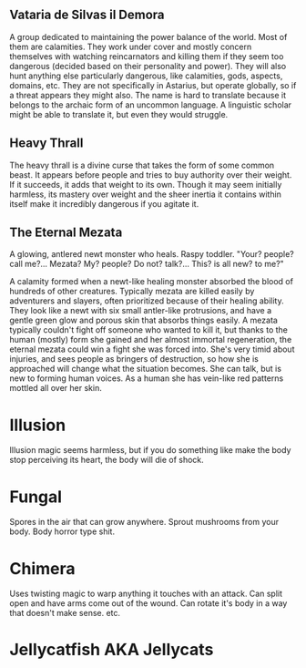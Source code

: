 
## Vataria de Silvas il Demora
A group dedicated to maintaining the power balance of the world. Most of them are calamities. They work under cover and mostly concern themselves with watching reincarnators and killing them if they seem too dangerous (decided based on their personality and power). They will also hunt anything else particularly dangerous, like calamities, gods, aspects, domains, etc. They are not specifically in Astarius, but operate globally, so if a threat appears they might also. The name is hard to translate because it belongs to the archaic form of an uncommon language. A linguistic scholar might be able to translate it, but even they would struggle.


## Heavy Thrall
The heavy thrall is a divine curse that takes the form of some common beast. It appears before people and tries to buy authority over their weight. If it succeeds, it adds that weight to its own. Though it may seem initially harmless, its mastery over weight and the sheer inertia it contains within itself make it incredibly dangerous if you agitate it.

## The Eternal Mezata
A glowing, antlered newt monster who heals.
Raspy toddler. "Your? people? call me?... Mezata? My? people? Do not? talk?... This? is all new? to me?"

A calamity formed when a newt-like healing monster absorbed the blood of hundreds of other creatures. Typically mezata are killed easily by adventurers and slayers, often prioritized because of their healing ability. They look like a newt with six small antler-like protrusions, and have a gentle green glow and porous skin that absorbs things easily. A mezata typically couldn't fight off someone who wanted to kill it, but thanks to the human (mostly) form she gained and her almost immortal regeneration, the eternal mezata could win a fight she was forced into. She's very timid about injuries, and sees people as bringers of destruction, so how she is approached will change what the situation becomes. She can talk, but is new to forming human voices. As a human she has vein-like red patterns mottled all over her skin.


# Illusion
Illusion magic seems harmless, but if you do something like make the body stop perceiving its heart, the body will die of shock.

# Fungal
Spores in the air that can grow anywhere. Sprout mushrooms from your body. Body horror type shit.

# Chimera
Uses twisting magic to warp anything it touches with an attack. Can split open and have arms come out of the wound. Can rotate it's body in a way that doesn't make sense. etc.


# Jellycatfish AKA Jellycats
